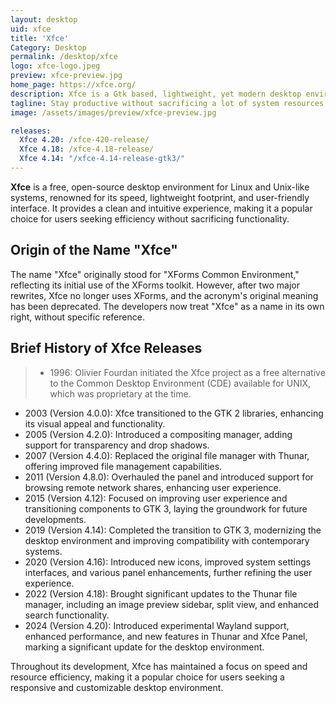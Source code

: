 ```yaml
---
layout: desktop
uid: xfce
title: 'Xfce'
Category: Desktop
permalink: /desktop/xfce
logo: xfce-logo.jpeg
preview: xfce-preview.jpg
home_page: https://xfce.org/
description: Xfce is a Gtk based, lightweight, yet modern desktop environment with a familiar user experience.
tagline: Stay productive without sacrificing a lot of system resources
image: /assets/images/preview/xfce-preview.jpg

releases:
  Xfce 4.20: /xfce-420-release/
  Xfce 4.18: /xfce-4.18-release/
  Xfce 4.14: "/xfce-4.14-release-gtk3/"
---
```


**Xfce** is a free, open-source desktop environment for Linux and Unix-like systems, renowned for its speed, lightweight footprint, and user-friendly interface. It provides a clean and intuitive experience, making it a popular choice for users seeking efficiency without sacrificing functionality.

## Origin of the Name "Xfce"

The name "Xfce" originally stood for "XForms Common Environment," reflecting its initial use of the XForms toolkit. However, after two major rewrites, Xfce no longer uses XForms, and the acronym's original meaning has been deprecated. The developers now treat "Xfce" as a name in its own right, without specific reference. 

## Brief History of Xfce Releases

> - 1996: Olivier Fourdan initiated the Xfce project as a free alternative to the Common Desktop Environment (CDE) available for UNIX, which was proprietary at the time.
- 2003 (Version 4.0.0): Xfce transitioned to the GTK 2 libraries, enhancing its visual appeal and functionality.
- 2005 (Version 4.2.0): Introduced a compositing manager, adding support for transparency and drop shadows.
- 2007 (Version 4.4.0): Replaced the original file manager with Thunar, offering improved file management capabilities.
- 2011 (Version 4.8.0): Overhauled the panel and introduced support for browsing remote network shares, enhancing user experience.
- 2015 (Version 4.12): Focused on improving user experience and transitioning components to GTK 3, laying the groundwork for future developments.
- 2019 (Version 4.14): Completed the transition to GTK 3, modernizing the desktop environment and improving compatibility with contemporary systems.
- 2020 (Version 4.16): Introduced new icons, improved system settings interfaces, and various panel enhancements, further refining the user experience.
- 2022 (Version 4.18): Brought significant updates to the Thunar file manager, including an image preview sidebar, split view, and enhanced search functionality.
- 2024 (Version 4.20): Introduced experimental Wayland support, enhanced performance, and new features in Thunar and Xfce Panel, marking a significant update for the desktop environment.

Throughout its development, Xfce has maintained a focus on speed and resource efficiency, making it a popular choice for users seeking a responsive and customizable desktop environment.